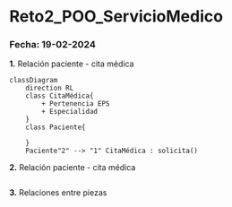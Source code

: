 # Reto2_POO_ServicioMedico

 ### **Fecha:** 19-02-2024

**1.** Relación paciente - cita médica

```mermaid
classDiagram
    direction RL
    class CitaMédica{
        + Pertenencia EPS
        + Especialidad
    }
    class Paciente{
        
    }
    Paciente"2" --> "1" CitaMédica : solicita()
```

**2.** Relación paciente - cita médica

```mermaid

```

**3.** Relaciones entre piezas

```mermaid

```
